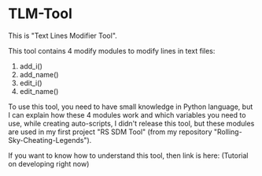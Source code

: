 # TLM-Tool
This is "Text Lines Modifier Tool".

This tool contains 4 modify modules to modify lines in text files:
1. add_i()
2. add_name()
3. edit_i()
4. edit_name()

To use this tool, you need to have small knowledge in Python language, but I can explain how these 4 modules work and which variables you need to use, while creating auto-scripts, I didn't release this tool, but these modules are used in my first project "RS SDM Tool" (from my repository "Rolling-Sky-Cheating-Legends").

If you want to know how to understand this tool, then link is here: (Tutorial on developing right now)
